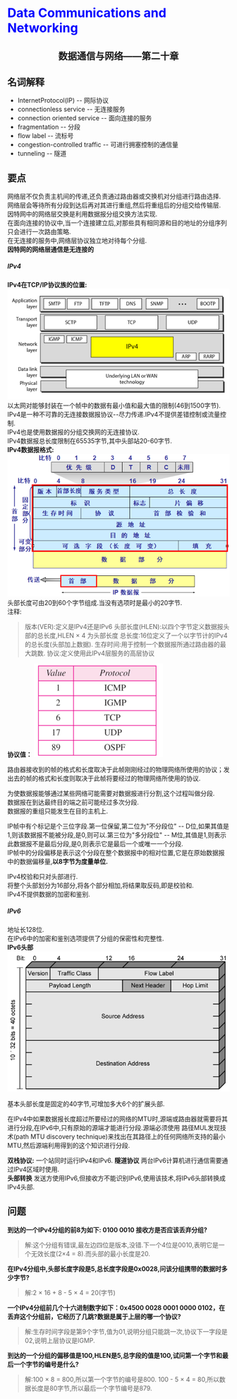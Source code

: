 # <font color= "blue"> Data Communications and Networking </font>

## <center> 数据通信与网络——第二十章</center>

## 名词解释 
<ul>
<li>InternetProtocol(IP) -- 网际协议</li>
<li>connectionless service -- 无连接服务</li>
<li>connection oriented service -- 面向连接的服务</li>
<li>fragmentation -- 分段</li>
<li>flow label -- 流标号</li>
<li>congestion-controlled traffic -- 可进行拥塞控制的通信量</li>
<li>tunneling -- 隧道</li>
</ul>



## 要点
网络层不仅负责主机间的传递,还负责通过路由器或交换机对分组进行路由选择.  
网络层会等待所有分段到达后再对其进行重组,然后将重组后的分组交给传输层.  
因特网中的网络层交换是利用数据报分组交换方法实现.  
在面向连接的协议中,当一个连接建立后,对那些具有相同源和目的地址的分组序列只会进行一次路由策略.  
在无连接的服务中,网络层协议独立地对待每个分组.  
<b>因特网的网络层通信是无连接的</b>  
##### IPv4
<b>IPv4在TCP/IP协议族的位置:</b>
<img src = "img/20.1.png"/>
以太网对能够封装在一个帧中的数据有最小值和最大值的限制(46到1500字节).  
IPv4是一种不可靠的无连接数据报协议--尽力传递.IPv4不提供差错控制或流量控制.  
IPv4也是使用数据报的分组交换网的无连接协议.  
IPv4数据报总长度限制在65535字节,其中头部站20-60字节.  
<b>IPv4数据报格式:</b>
<img src = "img/20.2.png"/>
头部长度可由20到60个字节组成.当没有选项时是最小的20字节.  
注释:
> 版本(VER):定义是IPv4还是IPv6
> 头部长度(HLEN):以四个字节定义数据报头部的总长度,HLEN × 4 为头部长度
> 总长度:16位定义了一个以字节计的IPv4的总长度(头部加上数据).
> 生存时间:用于控制一个数据报所通过路由器的最大跳数.
> 协议:定义使用此IPv4层服务的高层协议

<b>协议值：</b>
<img src = "img/20.3.png"/>

路由器接收到的帧的格式和长度取决于此帧刚刚经过的物理网络所使用的协议；发出去的帧的格式和长度则取决于此帧将要经过的物理网络所使用的协议.  

为使数据报能够通过某些网络可能需要对数据报进行分割,这个过程叫做分段.  
数据报在到达最终目的端之前可能经过多次分段.  
数据报的重组只能发生在目的主机上.  

IP帧中有个标记是个三位字段.第一位保留,第二位为"不分段位" -- D位,如果其值是1,则该数据报不能被分段,是0,则可以.第三位为"多分段位" -- M位,其值是1,则表示此数据报不是最后分段,是0,则表示它是最后一个或唯一一个分段.  
IP帧中的分段偏移是表示这个分段在整个数据报中的相对位置,它是在原始数据报中的数据偏移量,<b>以8字节为度量单位.  </b>  

IPv4校验和只对头部进行.  
将整个头部划分为16部分,将各个部分相加,将结果取反码,即是校验和.  
IPv4不提供数据的加密和鉴别.  
##### IPv6
地址长128位.  
在IPv6中的加密和鉴别选项提供了分组的保密性和完整性.  
<b>IPv6头部</b>
<img src = "img/20.4.png"/>

基本头部长度是固定的40字节,可增加多大6个的扩展头部.  

在IPv4中如果数据报长度超过所要经过的网络的MTU时,源端或路由器就需要将其进行分段,在IPv6中,只有原始的源端才能进行分段.源端必须使用 路径MUL发现技术(path MTU discovery technique)来找出在其路径上的任何网络所支持的最小MTU,然后源端利用得到的这个知识进行分段.  

<b>双栈协议:</b>
一个站同时运行IPv4和IPv6.
<b>隧道协议</b>
两台IPv6计算机进行通信需要通过IPv4区域时使用.  
<b>头部转换</b>
发送方使用IPv6,但接收方不能识别IPv6,使用该技术,将IPv6头部转换成IPv4头部.  

## 问题
<b>到达的一个IPv4分组的前8为如下:
0100 0010
接收方是否应该丢弃分组?</b>
> 解:这个分组有错误,最左边四位是版本,没错.下一个4位是0010,表明它是一个无效长度(2×4 = 8).而头部的最小长度是20.

<b>在IPv4分组中,头部长度字段是5,总长度字段是0x0028,问该分组携带的数据时多少字节?</b>
> 解:2 × 16 + 8 - 5 × 4 = 20(字节)

<b>一个IPv4分组前几个十六进制数字如下：0x4500 0028 0001 0000 0102，在丢弃这个分组前，它经历了几跳?数据是属于上层的哪一个协议?</b>
> 解:生存时间字段是第9个字节,值为01,说明分组只能跳一次,协议下一字段是02,说明上层协议是IGMP.  

<b>到达的一个分组的偏移值是100,HLEN是5,总字段的值是100,试问第一个字节和最后一个字节的编号是什么?</b>
> 解:100 × 8 = 800,所以第一个字节的编号是800. 100 - 5 × 4 = 80,所以数据长度是80字节,所以最后一个字节编号是879.  